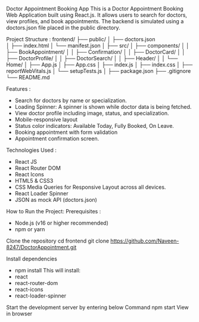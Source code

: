 Doctor Appointment Booking App
This is a Doctor Appointment Booking Web Application built using React.js. It allows users to search for doctors, view profiles, and book appointments. The backend is simulated using a doctors.json file placed in the public directory. 

 Project Structure : 
frontend/
├── public/
│   ├── doctors.json         
│   ├── index.html
│   └── manifest.json
│
├── src/
│   ├── components/
│   │   ├── BookAppointment/
│   │   ├── Confirmation/
│   │   ├── DoctorCard/
│   │   ├── DoctorProfile/
│   │   ├── DoctorSearch/
│   │   ├── Header/
│   │   └── Home/
│   ├── App.js
│   ├── App.css
│   ├── index.js
│   ├── index.css
│   ├── reportWebVitals.js
│   └── setupTests.js
│
├── package.json
├── .gitignore
└── README.md

Features :
- Search for doctors by name or specialization.
- Loading Spinner: A spinner is shown while doctor data is being fetched.
- View doctor profile including image, status, and specialization.
- Mobile-responsive layout
- Status color indicators: Available Today, Fully Booked, On Leave.
- Booking appointment with form validation
- Appointment confirmation screen.



Technologies Used :
- React JS
- React Router DOM
- React Icons
- HTML5 & CSS3
- CSS Media Queries for Responsive Layout across all devices.
- React Loader Spinner
- JSON as mock API (doctors.json)


How to Run the Project:
Prerequisites :
- Node.js (v16 or higher recommended)
- npm or yarn

Clone the repository
cd frontend
git clone https://github.com/Naveen-8247/DoctorAppointment.git


Install dependencies
- npm install 
This will install:
- react
- react-router-dom
- react-icons
- react-loader-spinner


Start the development server by entering below Command 
npm start
View in browser

